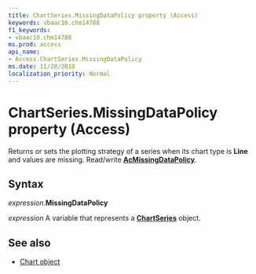 ```yaml
---
title: ChartSeries.MissingDataPolicy property (Access)
keywords: vbaac10.chm14788
f1_keywords:
- vbaac10.chm14788
ms.prod: access
api_name:
- Access.ChartSeries.MissingDataPolicy
ms.date: 11/28/2018
localization_priority: Normal
---
```



# ChartSeries.MissingDataPolicy property (Access)

Returns or sets the plotting strategy of a series when its chart type is **Line** and values are missing. Read/write **[AcMissingDataPolicy](Access.AcMissingDataPolicy.md)**.


## Syntax

_expression_.**MissingDataPolicy**

_expression_ A variable that represents a **[ChartSeries](Access.ChartSeries.md)** object.


## See also

- [Chart object](Access.Chart.md)
